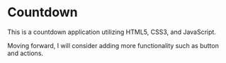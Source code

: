 # Countdown

This is a countdown application utilizing HTML5, CSS3, and JavaScript.

Moving forward, I will consider adding more functionality such as button and actions.
